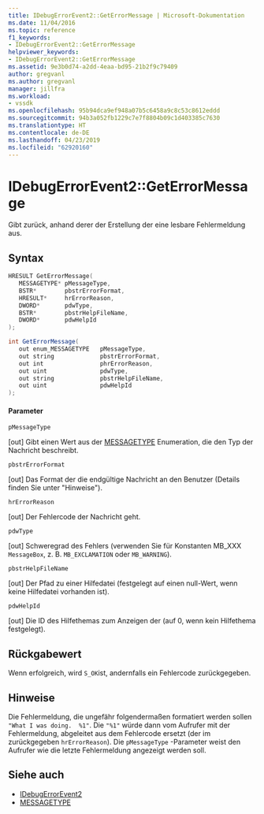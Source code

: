 ```yaml
---
title: IDebugErrorEvent2::GetErrorMessage | Microsoft-Dokumentation
ms.date: 11/04/2016
ms.topic: reference
f1_keywords:
- IDebugErrorEvent2::GetErrorMessage
helpviewer_keywords:
- IDebugErrorEvent2::GetErrorMessage
ms.assetid: 9e3b0d74-a2dd-4eaa-bd95-21b2f9c79409
author: gregvanl
ms.author: gregvanl
manager: jillfra
ms.workload:
- vssdk
ms.openlocfilehash: 95b94dca9ef948a07b5c6458a9c8c53c8612eddd
ms.sourcegitcommit: 94b3a052fb1229c7e7f8804b09c1d403385c7630
ms.translationtype: HT
ms.contentlocale: de-DE
ms.lasthandoff: 04/23/2019
ms.locfileid: "62920160"
---
```

# <a name="idebugerrorevent2geterrormessage"></a>IDebugErrorEvent2::GetErrorMessage
Gibt zurück, anhand derer der Erstellung der eine lesbare Fehlermeldung aus.

## <a name="syntax"></a>Syntax

```cpp
HRESULT GetErrorMessage(
   MESSAGETYPE* pMessageType,
   BSTR*        pbstrErrorFormat,
   HRESULT*     hrErrorReason,
   DWORD*       pdwType,
   BSTR*        pbstrHelpFileName,
   DWORD*       pdwHelpId
);
```

```csharp
int GetErrorMessage(
   out enum_MESSAGETYPE   pMessageType,
   out string             pbstrErrorFormat,
   out int                phrErrorReason,
   out uint               pdwType,
   out string             pbstrHelpFileName,
   out uint               pdwHelpId
);
```

#### <a name="parameters"></a>Parameter
 `pMessageType`

 [out] Gibt einen Wert aus der [MESSAGETYPE](../../../extensibility/debugger/reference/messagetype.md) Enumeration, die den Typ der Nachricht beschreibt.

 `pbstrErrorFormat`

 [out] Das Format der die endgültige Nachricht an den Benutzer (Details finden Sie unter "Hinweise").

 `hrErrorReason`

 [out] Der Fehlercode der Nachricht geht.

 `pdwType`

 [out] Schweregrad des Fehlers (verwenden Sie für Konstanten MB_XXX `MessageBox`, z. B. `MB_EXCLAMATION` oder `MB_WARNING`).

 `pbstrHelpFileName`

 [out] Der Pfad zu einer Hilfedatei (festgelegt auf einen null-Wert, wenn keine Hilfedatei vorhanden ist).

 `pdwHelpId`

 [out] Die ID des Hilfethemas zum Anzeigen der (auf 0, wenn kein Hilfethema festgelegt).

## <a name="return-value"></a>Rückgabewert
 Wenn erfolgreich, wird `S_OK`ist, andernfalls ein Fehlercode zurückgegeben.

## <a name="remarks"></a>Hinweise
 Die Fehlermeldung, die ungefähr folgendermaßen formatiert werden sollen `"What I was doing.  %1"`. Die `"%1"` würde dann vom Aufrufer mit der Fehlermeldung, abgeleitet aus dem Fehlercode ersetzt (der im zurückgegeben `hrErrorReason`). Die `pMessageType` -Parameter weist den Aufrufer wie die letzte Fehlermeldung angezeigt werden soll.

## <a name="see-also"></a>Siehe auch
- [IDebugErrorEvent2](../../../extensibility/debugger/reference/idebugerrorevent2.md)
- [MESSAGETYPE](../../../extensibility/debugger/reference/messagetype.md)